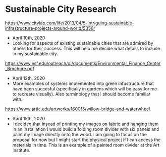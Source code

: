 # Sustainable City Research

https://www.citylab.com/life/2013/04/5-intriguing-sustainable-infrastructure-projects-around-world/5356/

- April 10th, 2020
- Looking for aspects of existing sustainable cities that are admired by others for their success. This will help me decide what details to include in my sustainable city.

https://www.esf.edu/outreach/gi/documents/Environmental_Finance_Center_Brochure.pdf

- April 12th, 2020
- More examples of systems implemented into green infustructure that have been succesful (specifically in gardens which will be easy for me to recreate visually). Also terminology that I should become familiar with.

https://www.artic.edu/artworks/160015/willow-bridge-and-waterwheel

- April 15th, 2020
- I decided that insead of printing my images on fabric and hanging them in an installation I would build a folding room divider with six panels and paint my image directly onto the wood. I am going to focus on the proposal for now but I might start the physical project if I can access the materials in time. This is an example of a painted room divider at the Art Institute.
